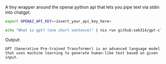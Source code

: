 A tiny wrapper around the openai python api that lets you pipe text via stdin into chatgpt.

```bash
export OPENAI_API_KEY=<insert_your_api_key_here>

echo "What is gpt? (one short sentence)" | nix run github:seb314/gpt-cli
```

Output:

```
GPT (Generative Pre-trained Transformer) is an advanced language model that uses machine learning to generate human-like text based on given input.
```
